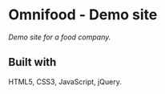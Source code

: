 # Omnifood - Demo site

*Demo site for a food company.*

## Built with

HTML5, CSS3, JavaScript, jQuery.
